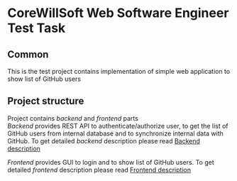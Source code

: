# CoreWillSoft Web Software Engineer Test Task  

## Common  

This is the test project contains implementation of simple web application to show list of GitHub users  

## Project structure  

Project contains  _backend_  and  _frontend_  parts  
_Backend_  provides REST API to authenticate/authorize user, to get the list of GitHub users from internal database and to synchronize internal data with GitHub. To get detailed  _backend_  description please read  [Backend description](web-software-engineer-task-backend/README.md)  

_Frontend_  provides GUI to login and to show list of GitHub users. To get detailed  _frontend_  description please read  [Frontend description](web-software-engineer-task-frontend/README.md)  

